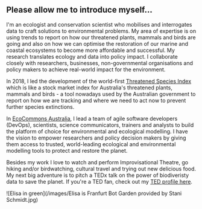 ## Please allow me to introduce myself...

I'm an ecologist and conservation scientist who mobilises and interrogates data to craft solutions to environmental problems. My area of expertise is on using trends to report on how our threatened plants, mammals and birds are going and also on how we can optimise the restoration of our marine and coastal ecosystems to become more affordable and successful. My research translates ecology and data into policy impact. I collaborate closely with researchers, businesses, non-governmental organisations and policy makers to achieve real-world impact for the environment. 

In 2018, I led the development of the world-first 
[Threatened Species Index](https://tsx.org.au/ "Australia's Threatened Species Index") which is like a stock market index for Australia's threatened plants, mammals and birds - a tool nowadays used by the Australian government to report on how we are tracking and where we need to act now to prevent further species extinctions. 

In [EcoCommons Australia](https://www.ecocommons.org.au/ "EcoCommons Australia"), I lead a team of agile software developers (DevOps), scientists, science communicators, trainers and analysts to build the platform of choice for environmental and ecological modelling. I have the vision to empower researchers and policy decision makers by giving them access to trusted, world-leading ecological and environmental modelling tools to protect and restore the planet.

Besides my work I love to watch and perform Improvisational Theatre, go hiking and/or birdwatching, cultural travel and trying out new delicious food. My next big adventure is to pitch a TEDx talk on the power of biodiveristy data to save the planet. If you're a TED fan, check out my [TED profile here](https://www.ted.com/profiles/35005368/about "Elisa's TED profile").

![Elisa in green](/images/Elisa is Franfurt Bot Garden provided by Stani Schmidt.jpg)
